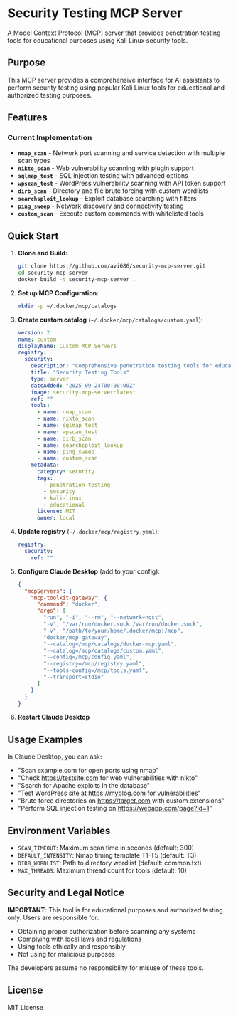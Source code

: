 # Security Testing MCP Server

A Model Context Protocol (MCP) server that provides penetration testing tools for educational purposes using Kali Linux security tools.

## Purpose

This MCP server provides a comprehensive interface for AI assistants to perform security testing using popular Kali Linux tools for educational and authorized testing purposes.

## Features

### Current Implementation

- **`nmap_scan`** - Network port scanning and service detection with multiple scan types
- **`nikto_scan`** - Web vulnerability scanning with plugin support
- **`sqlmap_test`** - SQL injection testing with advanced options
- **`wpscan_test`** - WordPress vulnerability scanning with API token support
- **`dirb_scan`** - Directory and file brute forcing with custom wordlists
- **`searchsploit_lookup`** - Exploit database searching with filters
- **`ping_sweep`** - Network discovery and connectivity testing
- **`custom_scan`** - Execute custom commands with whitelisted tools

## Quick Start

1. **Clone and Build:**
   ```bash
   git clone https://github.com/avi686/security-mcp-server.git
   cd security-mcp-server
   docker build -t security-mcp-server .
   ```

2. **Set up MCP Configuration:**
   ```bash
   mkdir -p ~/.docker/mcp/catalogs
   ```

3. **Create custom catalog** (`~/.docker/mcp/catalogs/custom.yaml`):
   ```yaml
   version: 2
   name: custom
   displayName: Custom MCP Servers
   registry:
     security:
       description: "Comprehensive penetration testing tools for educational and authorized use"
       title: "Security Testing Tools"
       type: server
       dateAdded: "2025-09-24T00:00:00Z"
       image: security-mcp-server:latest
       ref: ""
       tools:
         - name: nmap_scan
         - name: nikto_scan
         - name: sqlmap_test
         - name: wpscan_test
         - name: dirb_scan
         - name: searchsploit_lookup
         - name: ping_sweep
         - name: custom_scan
       metadata:
         category: security
         tags:
           - penetration-testing
           - security
           - kali-linux
           - educational
         license: MIT
         owner: local
   ```

4. **Update registry** (`~/.docker/mcp/registry.yaml`):
   ```yaml
   registry:
     security:
       ref: ""
   ```

5. **Configure Claude Desktop** (add to your config):
   ```json
   {
     "mcpServers": {
       "mcp-toolkit-gateway": {
         "command": "docker",
         "args": [
           "run", "-i", "--rm", "--network=host",
           "-v", "/var/run/docker.sock:/var/run/docker.sock",
           "-v", "/path/to/your/home/.docker/mcp:/mcp",
           "docker/mcp-gateway",
           "--catalog=/mcp/catalogs/docker-mcp.yaml",
           "--catalog=/mcp/catalogs/custom.yaml",
           "--config=/mcp/config.yaml",
           "--registry=/mcp/registry.yaml",
           "--tools-config=/mcp/tools.yaml",
           "--transport=stdio"
         ]
       }
     }
   }
   ```

6. **Restart Claude Desktop**

## Usage Examples

In Claude Desktop, you can ask:
- "Scan example.com for open ports using nmap"
- "Check https://testsite.com for web vulnerabilities with nikto"
- "Search for Apache exploits in the database"
- "Test WordPress site at https://myblog.com for vulnerabilities"
- "Brute force directories on https://target.com with custom extensions"
- "Perform SQL injection testing on https://webapp.com/page?id=1"

## Environment Variables

- `SCAN_TIMEOUT`: Maximum scan time in seconds (default: 300)
- `DEFAULT_INTENSITY`: Nmap timing template T1-T5 (default: T3)
- `DIRB_WORDLIST`: Path to directory wordlist (default: common.txt)
- `MAX_THREADS`: Maximum thread count for tools (default: 10)

## Security and Legal Notice

**IMPORTANT**: This tool is for educational purposes and authorized testing only. Users are responsible for:

- Obtaining proper authorization before scanning any systems
- Complying with local laws and regulations
- Using tools ethically and responsibly
- Not using for malicious purposes

The developers assume no responsibility for misuse of these tools.

## License

MIT License